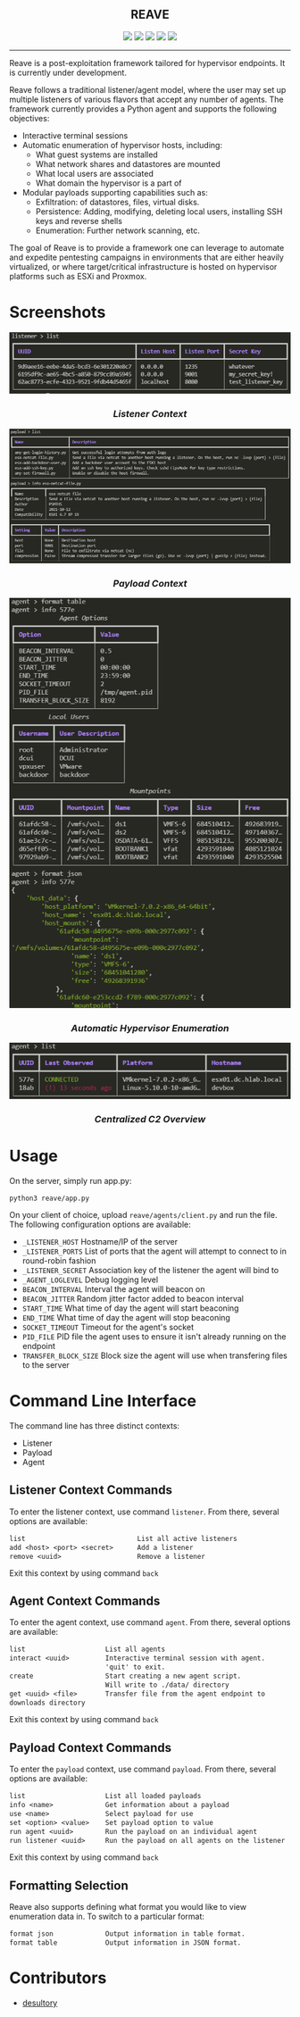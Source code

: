 <p align="center">
  <h2 align="center">REAVE</h2>
</p>

<p align="center">
  <img src="https://img.shields.io/github/license/Psmths/reave.svg">
  <img src="https://www.repostatus.org/badges/latest/wip.svg">
  <img src="https://img.shields.io/badge/Python-3-yellow.svg?logo=python">
  <img src="https://img.shields.io/badge/code%20style-black-000000.svg">
  <img src="https://github.com/Psmths/reave/workflows/CodeQL/badge.svg?branch=main">
</p>
<hr>

Reave is a post-exploitation framework tailored for hypervisor endpoints. It is currently under development. 

Reave follows a traditional listener/agent model, where the user may set up multiple listeners of various flavors that accept any number of agents. The framework currently provides a Python agent and supports the following objectives:

 - Interactive terminal sessions
 - Automatic enumeration of hypervisor hosts, including:
   - What guest systems are installed
   - What network shares and datastores are mounted
   - What local users are associated
   - What domain the hypervisor is a part of
 - Modular payloads supporting capabilities such as:
   - Exfiltration: of datastores, files, virtual disks.
   - Persistence: Adding, modifying, deleting local users, installing SSH keys and reverse shells
   - Enumeration: Further network scanning, etc. 

The goal of Reave is to provide a framework one can leverage to automate and expedite pentesting campaigns in environments that are either heavily virtualized, or where target/critical infrastructure is hosted on hypervisor platforms such as ESXi and Proxmox. 

# Screenshots

<p align="center">
  <img src="doc/listener_context.PNG">
</p>
<h3 align="center"><i>Listener Context</i></h3>

<p align="center">
  <img src="doc/payload_context.PNG">
</p>
<h3 align="center"><i>Payload Context</i></h3>

<p align="center">
  <img src="doc/agent_info.png">
</p>
<h3 align="center"><i>Automatic Hypervisor Enumeration</i></h3>

<p align="center">
  <img src="doc/agent_list.png">
</p>
<h3 align="center"><i>Centralized C2 Overview</i></h3>

# Usage

On the server, simply run app.py:

```
python3 reave/app.py
```

On your client of choice, upload `reave/agents/client.py` and run the file. The following configuration options are available:

 - `_LISTENER_HOST` Hostname/IP of the server
 - `_LISTENER_PORTS` List of ports that the agent will attempt to connect to in round-robin fashion
 - `_LISTENER_SECRET` Association key of the listener the agent will bind to
 - `_AGENT_LOGLEVEL` Debug logging level
 - `BEACON_INTERVAL` Interval the agent will beacon on
 - `BEACON_JITTER` Random jitter factor added to beacon interval
 - `START_TIME` What time of day the agent will start beaconing 
 - `END_TIME` What time of day the agent will stop beaconing
 - `SOCKET_TIMEOUT` Timeout for the agent's socket
 - `PID_FILE` PID file the agent uses to ensure it isn't already running on the endpoint 
 - `TRANSFER_BLOCK_SIZE` Block size the agent will use when transfering files to the server 

# Command Line Interface

The command line has three distinct contexts:

 - Listener
 - Payload
 - Agent

## Listener Context Commands

To enter the listener context, use command `listener`. From there, several options are available:

```
list                            List all active listeners
add <host> <port> <secret>      Add a listener
remove <uuid>                   Remove a listener
```

Exit this context by using command `back`

## Agent Context Commands

To enter the agent context, use command `agent`. From there, several options are available:

```
list                    List all agents
interact <uuid>         Interactive terminal session with agent. 
                        'quit' to exit.
create                  Start creating a new agent script.
                        Will write to ./data/ directory
get <uuid> <file>       Transfer file from the agent endpoint to downloads directory
```

Exit this context by using command `back`

## Payload Context Commands

To enter the `payload` context, use command `payload`. From there, several options are available:

```
list                    List all loaded payloads
info <name>             Get information about a payload
use <name>              Select payload for use
set <option> <value>    Set payload option to value
run agent <uuid>        Run the payload on an individual agent
run listener <uuid>     Run the payload on all agents on the listener
```

Exit this context by using command `back`

## Formatting Selection

Reave also supports defining what format you would like to view enumeration data in. To switch to a particular format:

```
format json             Output information in table format.
format table            Output information in JSON format.
```

# Contributors

  - [desultory](https://github.com/desultory)
